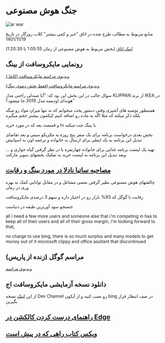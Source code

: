 # جنگ هوش مصنوعی

![ar war](/ai_war.jpeg)

منابع مربوط به مطالب طرح شده در اتاق "خبر و کمی بیشتر" کلاب روزگار
در تاریخ 1401/11/19

[لینک اتاق](https://www.clubhouse.com/room/PGpqpg2b?utm_medium=ch_room_xerc&utm_campaign=W5lC4aC-TBoT2kPIh5LLmg-584798)
(بخش مربوط به هوش مصنوعی از زمان 1:05:55 تا 1:20:30)

## رونمایی مایکروسافت از بینگ

[ویدیوی مراسم مایکروسافت (کامل)](https://www.youtube.com/watch?v=rOeRWRJ16yY)

[ویدیوی مراسم مایکروسافت (فقط بخش دموی بینگ)](https://www.youtube.com/watch?v=FLsr_sUVgrA)

سوال جالب در این بخش این بود که: "آیا صندلی راحتی مدل KLIPPAN از برند IKEA در هوندای اودیسه مدل 2019 جا میشود؟"

همینطور توصیه های آشپزی وقتی دستور پخت میخوایم که نه تنها میزان مواد رو میگه بلکه ذکر میکنه که مثلا اگه یه ماده رو اضافه کنیم کیکمون بیشتر حجم میگیره

و قسمت بعد که در مورد خرید tv با بینگ چت میکنه

بخش بعدی درخواست برنامه برای یک سفر پنج روزه به مکزیکو سیتی
و بعد تقاضای تبدیل این برنامه به یک ایملی برای ارسال به خانواده
و ترجمه اون به اسپانیش

تهیه یک لیست برنامه غذایی برای خانواده چهارنفره با در نظر گرفتن گیاه خواری و ...
وبعد تبدیل این برنامه به لیست خرید به تفکیک بخشهای سوپر مارکت

## [مصاحبه ساتیا نادلا در مورد بینگ و رقابت](https://www.youtube.com/watch?v=bsFXgfbj8Bc)

چالشهای هوش مصنوعی نظیر گرفتن بعضی مشاغل و در مقابل توانایی کمک به بهره وری در زمان

رقابت با گوگل که 93% بازار رو در اختیار داره و سهم 3 درصدی مایکروسافت

جستجو سود آورترین طبقه در دنیاست

all i need a few more users and someone else that i'm competing in has to keep all of their users and all of their gross margin, i'm looking forward to that,

no charge to use bing, there is so much surplus and many models to get money out of it
microsoft clippy and office assitant that discontinued

## مراسم گوگل (زنده از پاریس)

[ویدیوی مراسم](https://www.youtube.com/watch?v=yLWXJ22LUEc)

## دانلود نسخه آزمایشی مایکروسافت اج

از این [لینک](https://www.microsoft.com/en-us/edge/download?form=MA13FJ&irgwc=1&OCID=AID2200057_aff_7593_1243925&tduid=%28ir__bjoui09tgkkfb2fiyausrq0o1m2xce1svpp31y0n00%29%287593%29%281243925%29%28tv2R4u9rImY-4HJwmMAfG3JPTH.Ef4wSIQ%29%28%29&irclickid=_bjoui09tgkkfb2fiyausrq0o1m2xce1svpp31y0n00#preview&ranMID=24542&ranEAID=tv2R4u9rImY&ranSiteID=tv2R4u9rImY-4HJwmMAfG3JPTH.Ef4wSIQ&epi=tv2R4u9rImY-4HJwmMAfG3JPTH.Ef4wSIQ)
نسخه Dev Channel رو نصب کنید و از آیکون bing در صف انتظار قرار بگیرین

## [راهنمای درست کردن کالکشن در Edge](./edgeHowToAddCollection/)

## [ویکس کتاب راهی که در پیش است](<https://en.wikipedia.org/wiki/The_Road_Ahead_(Gates_book)>)
